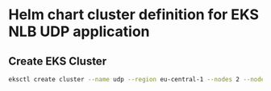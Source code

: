 # Helm chart cluster definition for EKS NLB UDP application

## Create EKS Cluster
```sh
eksctl create cluster --name udp --region eu-central-1 --nodes 2 --node-type t2.medium --asg-access
```
